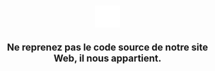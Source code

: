 <div align="center">
  <img height="50" src="content/logo.svg"  />
</div>
  <div align="center">
<h2>Ne reprenez pas le code source de notre site Web, il nous appartient.</h2>
  </div>
